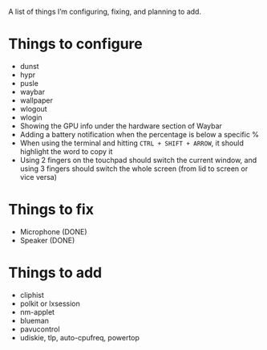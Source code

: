 A list of things I’m configuring, fixing, and planning to add. 

# Things to configure
- dunst  
- hypr  
- pusle  
- waybar  
- wallpaper  
- wlogout  
- wlogin  
- Showing the GPU info under the hardware section of Waybar  
- Adding a battery notification when the percentage is below a specific %  
- When using the terminal and hitting `CTRL + SHIFT + ARROW`, it should highlight the word to copy it  
- Using 2 fingers on the touchpad should switch the current window, and using 3 fingers should switch the whole screen (from lid to screen or vice versa)  

# Things to fix
- Microphone (DONE)  
- Speaker (DONE)  

# Things to add
- cliphist  
- polkit or lxsession  
- nm-applet  
- blueman  
- pavucontrol  
- udiskie, tlp, auto-cpufreq, powertop  
